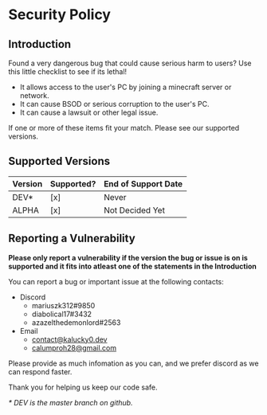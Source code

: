 # Security Policy

## Introduction

Found a very dangerous bug that could cause serious harm to users? Use this little checklist to see if its lethal!

- It allows access to the user's PC by joining a minecraft server or network.
- It can cause BSOD or serious corruption to the user's PC.
- It can cause a lawsuit or other legal issue.

If one or more of these items fit your match. Please see our supported versions.

## Supported Versions

| Version 	| Supported? 	| End of Support Date 	|
|---------	|------------	|---------------------	|
| DEV\*     	| [x]        	| Never               	|
| ALPHA   	| [x]        	| Not Decided Yet     	|



## Reporting a Vulnerability

**Please only report a vulnerability if the version the bug or issue is on is supported and it fits into atleast one of the statements in the Introduction**

You can report a bug or important issue at the following contacts:

- Discord
  + mariuszk312#9850
  + diabolical17#3432
  + azazelthedemonlord#2563
- Email
  + contact@kalucky0.dev
  + calumproh28@gmail.com

Please provide as much infomation as you can, and we prefer discord as we can respond faster.

Thank you for helping us keep our code safe.

*\* DEV is the master branch on github.*
